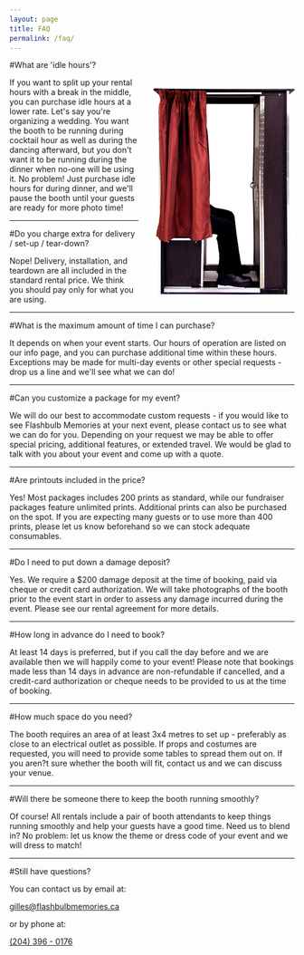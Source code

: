 ```yaml
---
layout: page
title: FAQ
permalink: /faq/
---
```


<div class="image" style="float:right; width:256px; margin:50px 0px 0px 20px;"><img src="/r/i/var/legs.png" alt-text="The Classic Booth"/></div>

#What are 'idle hours'?

If you want to split up your rental hours with a break in the middle, you can purchase idle hours at a lower rate. Let's say you're organizing a wedding. You want the booth to be running during cocktail hour as well as during the dancing afterward, but you don't want it to be running during the dinner when no-one will be using it. No problem! Just purchase idle hours for during dinner, and we'll pause the booth until your guests are ready for more photo time!

---

#Do you charge extra for delivery / set-up / tear-down?

Nope! Delivery, installation, and teardown are all included in the standard rental price. We think you should pay only for what you are using.

---

#What is the maximum amount of time I can purchase?

It depends on when your event starts. Our hours of operation are listed on our info page, and you can purchase additional time within these hours. Exceptions may be made for multi-day events or other special requests - drop us a line and we'll see what we can do!

---

#Can you customize a package for my event?

We will do our best to accommodate custom requests - if you would like to see Flashbulb Memories at your next event, please contact us to see what we can do for you. Depending on your request we may be able to offer special pricing, additional features, or extended travel. We would be glad to talk with you about your event and come up with a quote.

---

#Are printouts included in the price?

Yes! Most packages includes 200 prints as standard, while our fundraiser packages feature unlimited prints. Additional prints can also be purchased on the spot. If you are expecting many guests or to use more than 400 prints, please let us know beforehand so we can stock adequate consumables.

---

#Do I need to put down a damage deposit?

Yes. We require a $200 damage deposit at the time of booking, paid via cheque or credit card authorization. We will take photographs of the booth prior to the event start in order to assess any damage incurred during the event. Please see our rental agreement for more details.

---

#How long in advance do I need to book?

At least 14 days is preferred, but if you call the day before and we are available then we will happily come to your event! Please note that bookings made less than 14 days in advance are non-refundable if cancelled, and a credit-card authorization or cheque needs to be provided to us at the time of booking.

---

#How much space do you need?

The booth requires an area of at least 3x4 metres to set up - preferably as close to an electrical outlet as possible. If props and costumes are requested, you will need to provide some tables to spread them out on. If you aren?t sure whether the booth will fit, contact us and we can discuss your venue.

---

#Will there be someone there to keep the booth running smoothly?

Of course! All rentals include a pair of booth attendants to keep things running smoothly and help your guests have a good time. Need us to blend in? No problem: let us know the theme or dress code of your event and we will dress to match!

---

#Still have questions?

You can contact us by email at:

[gilles@flashbulbmemories.ca](mailto:gilles@flashbulbmemories.ca)

or by phone at:

[(204) 396 - 0176](tel:2043960176)